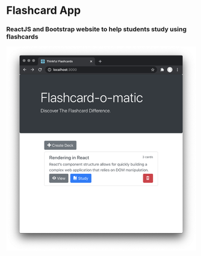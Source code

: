 # Flashcard App

### ReactJS and Bootstrap website to help students study using flashcards

![Screenshot](Flashcard-o-matic.png)
